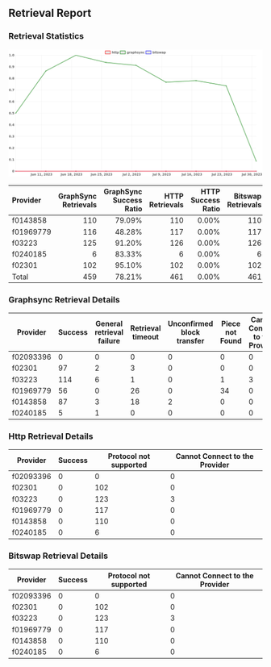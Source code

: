 ## Retrieval Report
### Retrieval Statistics
<img src="https://raw.githubusercontent.com/data-preservation-programs/filplus-checker-assets/main/filecoin-project/filecoin-plus-large-datasets/issues/1840/1690945154127.png"/>

| Provider  | GraphSync Retrievals | GraphSync Success Ratio | HTTP Retrievals | HTTP Success Ratio | Bitswap Retrievals | Bitswap Success Ratio |
| :-------- | -------------------: | ----------------------: | --------------: | -----------------: | -----------------: | --------------------: |
| f0143858  |                  110 |                  79.09% |             110 |              0.00% |                110 |                 0.00% |
| f01969779 |                  116 |                  48.28% |             117 |              0.00% |                117 |                 0.00% |
| f03223    |                  125 |                  91.20% |             126 |              0.00% |                126 |                 0.00% |
| f0240185  |                    6 |                  83.33% |               6 |              0.00% |                  6 |                 0.00% |
| f02301    |                  102 |                  95.10% |             102 |              0.00% |                102 |                 0.00% |
| Total     |                  459 |                  78.21% |             461 |              0.00% |                461 |                 0.00% |

### Graphsync Retrieval Details
| Provider  | Success | General retrieval failure | Retrieval timeout | Unconfirmed block transfer | Piece not Found | Cannot Connect to the Provider |
| --------- | ------- | ------------------------- | ----------------- | -------------------------- | --------------- | ------------------------------ |
| f02093396 | 0       | 0                         | 0                 | 0                          | 0               | 0                              |
| f02301    | 97      | 2                         | 3                 | 0                          | 0               | 0                              |
| f03223    | 114     | 6                         | 1                 | 0                          | 1               | 3                              |
| f01969779 | 56      | 0                         | 26                | 0                          | 34              | 0                              |
| f0143858  | 87      | 3                         | 18                | 2                          | 0               | 0                              |
| f0240185  | 5       | 1                         | 0                 | 0                          | 0               | 0                              |

### Http Retrieval Details
| Provider  | Success | Protocol not supported | Cannot Connect to the Provider |
| --------- | ------- | ---------------------- | ------------------------------ |
| f02093396 | 0       | 0                      | 0                              |
| f02301    | 0       | 102                    | 0                              |
| f03223    | 0       | 123                    | 3                              |
| f01969779 | 0       | 117                    | 0                              |
| f0143858  | 0       | 110                    | 0                              |
| f0240185  | 0       | 6                      | 0                              |

### Bitswap Retrieval Details
| Provider  | Success | Protocol not supported | Cannot Connect to the Provider |
| --------- | ------- | ---------------------- | ------------------------------ |
| f02093396 | 0       | 0                      | 0                              |
| f02301    | 0       | 102                    | 0                              |
| f03223    | 0       | 123                    | 3                              |
| f01969779 | 0       | 117                    | 0                              |
| f0143858  | 0       | 110                    | 0                              |
| f0240185  | 0       | 6                      | 0                              |
